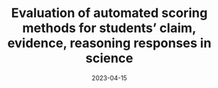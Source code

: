 ---
title: "Evaluation of automated scoring methods for students’ claim, evidence, reasoning responses in science"
collection: publications
permalink: /publication/2023-AERA-NLP
date: 2023-04-15
venue: 'American Educational Research Association (AERA) Annual Meeting'
authors: 'Haiying Li, Amy Adair, Grace Li, Rachel F. Dickler, Janice Gobert'
paperurl: 'http://aadair3.github.io/files/papers/2023-AERA-NLP.pdf'
link: 'https://doi.org/10.3102/ip.23.2008041'
citation: 'Li, H., Adair, A., Li, G., Dickler, R. F., & Gobert, J. (2023, April). <i>Evaluation of automated scoring methods for students’ claim, evidence, reasoning responses in science</i> [Symposium poster]. American Educational Research Association (AERA) Annual Meeting.'
tags: [Peer-Reviewed Conference Presentations]
---